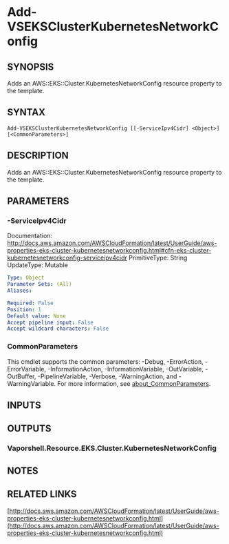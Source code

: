 # Add-VSEKSClusterKubernetesNetworkConfig

## SYNOPSIS
Adds an AWS::EKS::Cluster.KubernetesNetworkConfig resource property to the template.

## SYNTAX

```
Add-VSEKSClusterKubernetesNetworkConfig [[-ServiceIpv4Cidr] <Object>] [<CommonParameters>]
```

## DESCRIPTION
Adds an AWS::EKS::Cluster.KubernetesNetworkConfig resource property to the template.

## PARAMETERS

### -ServiceIpv4Cidr
Documentation: http://docs.aws.amazon.com/AWSCloudFormation/latest/UserGuide/aws-properties-eks-cluster-kubernetesnetworkconfig.html#cfn-eks-cluster-kubernetesnetworkconfig-serviceipv4cidr
PrimitiveType: String
UpdateType: Mutable

```yaml
Type: Object
Parameter Sets: (All)
Aliases:

Required: False
Position: 1
Default value: None
Accept pipeline input: False
Accept wildcard characters: False
```

### CommonParameters
This cmdlet supports the common parameters: -Debug, -ErrorAction, -ErrorVariable, -InformationAction, -InformationVariable, -OutVariable, -OutBuffer, -PipelineVariable, -Verbose, -WarningAction, and -WarningVariable. For more information, see [about_CommonParameters](http://go.microsoft.com/fwlink/?LinkID=113216).

## INPUTS

## OUTPUTS

### Vaporshell.Resource.EKS.Cluster.KubernetesNetworkConfig
## NOTES

## RELATED LINKS

[http://docs.aws.amazon.com/AWSCloudFormation/latest/UserGuide/aws-properties-eks-cluster-kubernetesnetworkconfig.html](http://docs.aws.amazon.com/AWSCloudFormation/latest/UserGuide/aws-properties-eks-cluster-kubernetesnetworkconfig.html)

